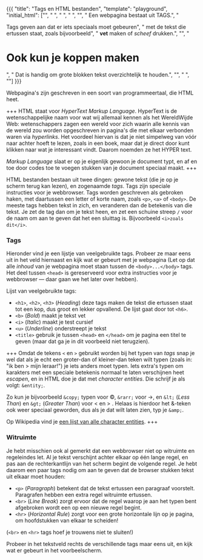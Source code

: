 {{{
    "title":    "Tags en HTML bestanden",
    "template": "playground",
    "initial_html": ["<html>",
                     "  <head>",
                     "  </head>",
                     "  <body>",
                     "",
                     "      Een webpagina bestaat uit TAGS.",
                     "      <p>Tags geven aan dat er iets speciaals moet gebeuren",
                     "      met de tekst die ertussen staat, zoals bijvoorbeeld",
                     "      <b>vet</b> maken of <i>scheef</i> drukken.",
                     "",
                     "      <h1>Ook kun je koppen maken</h1>",
                     "      Dat is handig om grote blokken tekst overzichtelijk te houden.",
                     "",
                     "  </body>",
                     "</html>"]
}}}

Webpagina's zijn geschreven in een soort van programmeertaal, die
HTML heet. 

+++
HTML staat voor *HyperText Markup Language*. HyperText is de wetenschappelijke
naam voor wat wij allemaal kennen als het WereldWijde Web: wetenschappers zagen een
wereld voor zich waarin alle kennis van de wereld zou worden opgeschreven in
pagina's die met elkaar verbonden waren via *hyperlinks*. Het voordeel hiervan
is dat je niet simpelweg van vóór naar achter hoeft te lezen, zoals in een
boek, maar dat je direct door kunt klikken naar wat je interessant vindt.
Daarom noemden ze het HYPER text.

*Markup Language* slaat er op je eigenlijk gewoon je document typt, en af
en toe door codes toe te voegen stukken van je document speciaal maakt.
+++

HTML bestanden bestaan uit twee dingen: gewone tekst (die je op je scherm terug
kan lezen), en zogenaamde *tags*. Tags zijn speciale instructies voor je
webbrowser. Tags worden geschreven als gebroken haken, met daartussen een
letter of korte naam, zoals `<p>`, `<a>` of `<body>`. De meeste tags
hebben tekst in zich, en veranderen dan de betekenis van die tekst.
Je zet de tag dan om je tekst heen, en zet een schuine streep `/` voor de
naam om aan te geven dat het een sluittag is. Bijvoorbeeld `<i>zoals dit</i>`.

### Tags

Hieronder vind je een lijstje van veelgebruikte tags. Probeer ze maar eens uit
in het veld hiernaast en kijk wat er gebeurt met je webpagina (Let op dat alle
*inhoud* van je webpagina moet staan tussen de `<body>...</body>` tags.  Het
deel tussen `<head>` is gereserveerd voor extra instructies voor je webbrowser
— daar gaan we het later over hebben).

Lijst van veelgebruikte tags:

* `<h1>`, `<h2>`, `<h3>` (*Heading*) deze tags maken de tekst die ertussen staat tot een
kop, dus groot en lekker opvallend. De lijst gaat door tot `<h6>`.
* `<b>` (*Bold*) maakt je tekst vet
* `<i>` (*Italic*) maakt je test cursief
* `<u>` (*Underline*) onderstreept je tekst
* `<title>` gebruik je tussen `<head>` en `</head>` om je pagina een titel te
  geven (maar dat ga je in dit voorbeeld niet terugzien).

+++
Omdat de tekens `<` en `>` gebruikt worden bij het typen van *tags* snap je wel
dat als je echt een groter-dan of kleiner-dan teken wilt typen (zoals in:
"ik ben > mijn leraar!") je iets anders moet typen. Iets extra's typen om
karakters met een speciale betekenis normaal te laten verschijnen heet *escapen*,
en in HTML doe je dat met *character entities*. Die schrijf je als volgt: `&entity;`.

Zo kun je bijvoorbeeld `&copy;` typen voor ©, `&rarr;` voor →, en `&lt;` (*Less
Than*) en `&gt;` (*Greater Than*) voor < en > . Helaas is hierdoor het &-teken
ook weer speciaal geworden, dus als je dat wilt laten zien, typ je `&amp;`.

Op Wikipedia vind je [een lijst van alle character
entities](http://en.wikipedia.org/wiki/List_of_XML_and_HTML_character_entity_references).
+++

### Witruimte

Je hebt misschien ook al gemerkt dat een webbrowser niet op witruimte en
regeleindes let. Al je tekst verschijnt achter elkaar op één lange regel,
en pas aan de rechterkantlijn van het scherm begint de volgende regel. Je hebt daarom 
een paar tags nodig om aan te geven dat de browser stukken tekst uit elkaar moet
houden:

* `<p>` (*Paragraph*) betekent dat de tekst ertussen een paragraaf voorstelt.
  Paragrafen hebben een extra regel witruimte ertussen.
* `<br>` (*Line Break*) zorgt ervoor dat de regel waarop je aan het typen bent
  afgebroken wordt een op een nieuwe regel begint.
* `<hr>` (*Horizontal Rule*) zorgt voor een grote horizontale lijn op je pagina, 
  om hoofdstukken van elkaar te scheiden!

(`<br>` en `<hr>` tags hoef je trouwens niet te sluiten!)

Probeer in het tekstveld rechts de verschillende tags maar eens uit, en kijk
wat er gebeurt in het voorbeelscherm.

